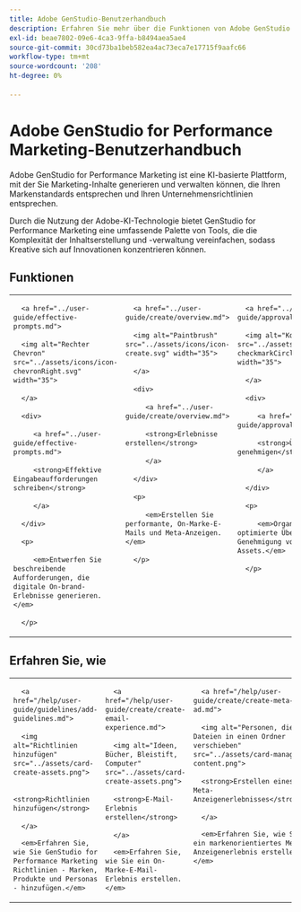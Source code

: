 ```yaml
---
title: Adobe GenStudio-Benutzerhandbuch
description: Erfahren Sie mehr über die Funktionen von Adobe GenStudio for Performance Marketing. Erfahren Sie, wie Sie schnell On-Marke-Assets erstellen, Varianten generieren und Erlebnisse optimieren können.
exl-id: beae7802-09e6-4ca3-9ffa-b8494aea5ae4
source-git-commit: 30cd73ba1beb582ea4ac73eca7e17715f9aafc66
workflow-type: tm+mt
source-wordcount: '208'
ht-degree: 0%

---
```


# Adobe GenStudio for Performance Marketing-Benutzerhandbuch

Adobe GenStudio for Performance Marketing ist eine KI-basierte Plattform, mit der Sie Marketing-Inhalte generieren und verwalten können, die Ihren Markenstandards entsprechen und Ihren Unternehmensrichtlinien entsprechen.

Durch die Nutzung der Adobe-KI-Technologie bietet GenStudio for Performance Marketing eine umfassende Palette von Tools, die die Komplexität der Inhaltserstellung und -verwaltung vereinfachen, sodass Kreative sich auf Innovationen konzentrieren können.

## Funktionen

<table style="table-layout:fixed">

<tr style="border: 0;">

   <td valign="top">

      <a href="../user-guide/effective-prompts.md">

      <img alt="Rechter Chevron" src="../assets/icons/icon-chevronRight.svg" width="35">

      </a>

      <div>

         <a href="../user-guide/effective-prompts.md">

         <strong>Effektive Eingabeaufforderungen schreiben</strong>

         </a>

      </div>

      <p>

         <em>Entwerfen Sie beschreibende Aufforderungen, die digitale On-brand-Erlebnisse generieren.</em>

      </p>

   </td>

   <td valign="top">

      <a href="../user-guide/create/overview.md">

      <img alt="Paintbrush" src="../assets/icons/icon-create.svg" width="35">

      </a>

      <div>

         <a href="../user-guide/create/overview.md">

         <strong>Erlebnisse erstellen</strong>

         </a>

      </div>

      <p>

         <em>Erstellen Sie performante, On-Marke-E-Mails und Meta-Anzeigen.</em>

      </p>

   </td>

   <td valign="top">

      <a href="../user-guide/approvals/overview.md">

      <img alt="Kontrollkästchen" src="../assets/icons/icon-checkmarkCircle.svg" width="35">

      </a>

      <div>

         <a href="../user-guide/approvals/overview.md">

         <strong>Überprüfen und genehmigen</strong>

         </a>

      </div>

      <p>

         <em>Organisieren Sie die optimierte Überprüfung und Genehmigung von Marketing-Assets.</em>

      </p>

   </td>

   <td valign="top">

      <a href="../user-guide/content/overview.md">

      <img alt="Raster" src="../assets/icons/icon-images.svg" width="35">

      </a>

      <div>

         <a href="../user-guide/content/overview.md">

         <strong>Inhalt verwalten</strong>

         </a>

      </div>

      <p>

         <em>Suchen, Verwalten und Wiederverwenden von Inhalten unter Wahrung der Markenrichtlinien.</em>

      </p>

   </td>

   <td valign="top">

      <a href="../user-guide/insights/overview.md">

      <img alt="Diagramm" src="../assets/icons/icon-dataAnalytics.svg" width="35">

      </a>

      <div>

         <a href="../user-guide/insights/overview.md">

         <strong>Anzeigen von Insights</strong>

         </a>

      </div>

      <p>

         <em> Analysieren Sie die Inhaltseffektivität von Paid-Media-Kanälen.</em>

      </p>

   </td>

</tr>

</table>

## Erfahren Sie, wie

<table style="table-layout:fixed">

<td valign="top">

   <div>

      <a href="/help/user-guide/guidelines/add-guidelines.md">

      <img alt="Richtlinien hinzufügen" src="../assets/card-create-assets.png">

      <strong>Richtlinien hinzufügen</strong>

      </a>

   </div>

   <p>

      <em>Erfahren Sie, wie Sie GenStudio for Performance Marketing Richtlinien - Marken, Produkte und Personas - hinzufügen.</em>

   </p>

</td>

<td valign="top">

   <div>

      <a href="/help/user-guide/create/create-email-experience.md">

      <img alt="Ideen, Bücher, Bleistift, Computer" src="../assets/card-create-assets.png">

      <strong>E-Mail-Erlebnis erstellen</strong>

      </a>

   </div>

   <p>

      <em>Erfahren Sie, wie Sie ein On-Marke-E-Mail-Erlebnis erstellen.</em>

   </p>

</td>

<td valign="top">

   <div>

      <a href="/help/user-guide/create/create-meta-ad.md">

      <img alt="Personen, die Dateien in einen Ordner verschieben" src="../assets/card-manage-content.png">

      <strong>Erstellen eines Meta-Anzeigenerlebnisses</strong>

      </a>

   </div>

   <p>

      <em>Erfahren Sie, wie Sie ein markenorientiertes Meta-Anzeigenerlebnis erstellen.</em>

   </p>

</td>

</table>
